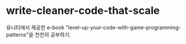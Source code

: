# write-cleaner-code-that-scale
유니티에서 제공한 e-book "level-up-your-code-with-game-programming-patterns"을 천천히 공부하기.
